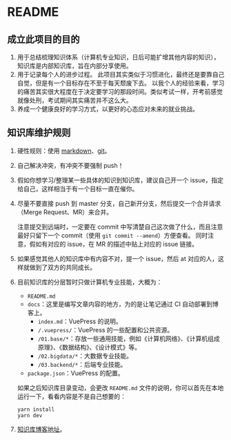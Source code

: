 # README

## 成立此项目的目的

1. 用于总结梳理知识体系（计算机专业知识，日后可能扩增其他内容的知识），知识库是内部知识库，旨在内部分享使用。
1. 用于记录每个人的进步过程。
    此项目其实类似于习惯进化，最终还是要靠自己自觉，但是有一个目标存在不至于每天颓废下去。
    以我个人的经验来看，学习的痛苦其实很大程度在于决定要学习的那段时间。类似考试一样，开考前感觉就像处刑，考试期间其实痛苦并不这么大。
1. 养成一个健康良好的学习方式，以更好的心态应对未来的就业挑战。

## 知识库维护规则

1. 硬性规则：使用 [markdown](https://www.runoob.com/markdown/md-tutorial.html)、[git](https://learngitbranching.js.org/?locale=zh_CN)。
1. 自己解决冲突，有冲突不要强制 push！
1. 假如你想学习/整理某一些具体的知识到知识库，建议自己开一个 issue，指定给自己，这样相当于有一个目标一直在催你。
1. 尽量不要直接 push 到 master 分支，自己新开分支，然后提交一个合并请求（Merge Request、MR）来合并。

    注意提交到远端时，一定要在 commit 中写清楚自己这次做了什么，而且注意最好只留下一个 commit（使用 `git commit --amend`）方便查看。
    同时注意，假如有对应的 issue，在 MR 的描述中贴上对应的 issue 链接。

1. 如果感觉其他人的知识库中有内容不对，提一个 issue，然后 at 对应的人，这样就做到了双方的共同成长。
1. 目前知识库的分层暂时只做计算机专业技能，大概为：

    - `README.md`
    - `docs`：这里是编写文章内容的地方，为的是让笔记通过 CI 自动部署到博客上。
        - `index.md`：VuePress 的说明。
        - `/.vuepress/`：VuePress 的一些配置和公共资源。
        - `/01.base/*`：存放一些通用技能，例如《计算机网络》、《计算机组成原理》、《数据结构》、《设计模式》等。
        - `/02.bigdata/*`：大数据专业技能。
        - `/03.backend/*`：后端专业技能。
    - `package.json`：VuePress 的配置。

    如果之后知识库目录变动，会更改 `README.md` 文件的说明，你可以首先在本地运行一下，看看内容是不是自己想要的：

    ```yarn
    yarn install
    yarn dev
    ```
1. [知识库博客地址](http://causes.cloud/)。
